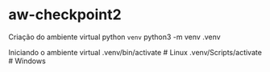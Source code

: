 # aw-checkpoint2

Criação do ambiente virtual python `venv`
python3 -m venv .venv

Iniciando o ambiente virtual
.venv/bin/activate  # Linux
.venv/Scripts/activate  # Windows
